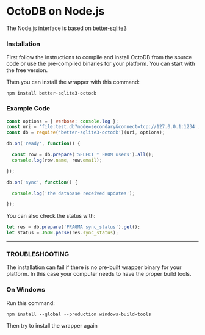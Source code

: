 OctoDB on Node.js
=================

The Node.js interface is based on [better-sqlite3](https://github.com/JoshuaWise/better-sqlite3)


### Installation

First follow the instructions to compile and install OctoDB from the source code or use the
pre-compiled binaries for your platform. You can start with the free version.

Then you can install the wrapper with this command:

    npm install better-sqlite3-octodb


### Example Code

```node.js
const options = { verbose: console.log };
const uri = 'file:test.db?node=secondary&connect=tcp://127.0.0.1:1234';
const db = require('better-sqlite3-octodb')(uri, options);

db.on('ready', function() {

  const row = db.prepare('SELECT * FROM users').all();
  console.log(row.name, row.email);

});

db.on('sync', function() {

  console.log('the database received updates');

});
```

You can also check the status with:

```js
let res = db.prepare('PRAGMA sync_status').get();
let status = JSON.parse(res.sync_status);
```

-----

### TROUBLESHOOTING

The installation can fail if there is no pre-built wrapper binary for your platform.
In this case your computer needs to have the proper build tools.


### On Windows

Run this command:

    npm install --global --production windows-build-tools

Then try to install the wrapper again

